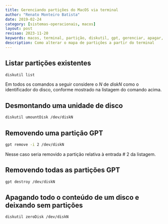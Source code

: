 ```yaml
---
title: Gerenciando partições do MacOS via terminal
author: "Renato Monteiro Batista"
date: 2019-02-24
category: [sistemas-operacionais, macos]
layout: post
revisao: 2023-11-20
keywords: macos, terminal, partição, diskutil, gpt, gerenciar, apagar, alterar, particionamento, particionar, mac, mac os, 
description: Como alterar o mapa de partições a partir do terminal
---
```


## Listar partições existentes

```bash
diskutil list
```

Em todos os comandos a seguir considere o _N_ de _diskN_ como o identificador do disco, conforme mostrado na listagem do comando acima.

## Desmontando uma unidade de disco

```bash
diskutil umountDisk /dev/diskN
```

## Removendo uma partição GPT

```bash
gpt remove -i 2 /dev/diskN
```

Nesse caso seria removido a partição relativa à entrada # 2 da listagem.

## Removendo todas as partições GPT

```bash
gpt destroy /dev/diskN
```

## Apagando todo o conteúdo de um disco e deixando sem partições

```bash
diskutil zeroDisk /dev/diskN
```
